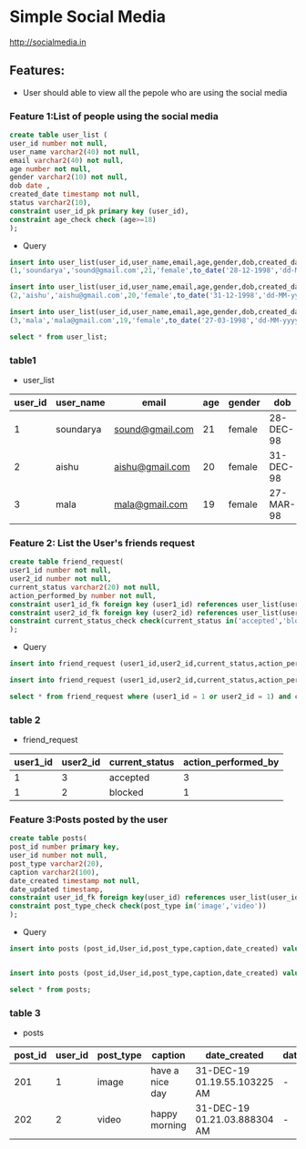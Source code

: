 # Simple Social Media

http://socialmedia.in

## Features:
*  User should able to view all the pepole who are using the social media

### Feature 1:List of people using the social media
```sql
create table user_list (
user_id number not null,
user_name varchar2(40) not null,
email varchar2(40) not null,
age number not null,
gender varchar2(10) not null,
dob date ,
created_date timestamp not null, 
status varchar2(10),
constraint user_id_pk primary key (user_id),
constraint age_check check (age>=18)
);
```
* Query
```sql
insert into user_list(user_id,user_name,email,age,gender,dob,created_date,status) values 
(1,'soundarya','sound@gmail.com',21,'female',to_date('28-12-1998','dd-MM-yyyy'),current_timestamp,'i_am_sound');

insert into user_list(user_id,user_name,email,age,gender,dob,created_date,status) values  
(2,'aishu','aishu@gmail.com',20,'female',to_date('31-12-1998','dd-MM-yyyy'),current_timestamp,'i_am_ice');

insert into user_list(user_id,user_name,email,age,gender,dob,created_date,status) values  
(3,'mala','mala@gmail.com',19,'female',to_date('27-03-1998','dd-MM-yyyy'),current_timestamp,'i_am_mala');

select * from user_list;
```
### table1

* user_list

| user_id | user_name | email           | age | gender | dob       | created_date                 | status     |
|---------|-----------|-----------------|-----|--------|-----------|------------------------------|------------|
| 1       | soundarya | sound@gmail.com | 21  | female | 28-DEC-98 | 30-DEC-19 11.24.17.955164 PM | i_am_sound |
| 2       | aishu     | aishu@gmail.com | 20  | female | 31-DEC-98 | 30-DEC-19 11.24.17.959820 PM | i_am_ice   |
| 3       | mala      | mala@gmail.com  | 19  | female | 27-MAR-98 | 30-DEC-19 11.24.17.963878 PM | i_am_mala  |

### Feature 2: List the User's friends request
```sql
create table friend_request( 
user1_id number not null, 
user2_id number not null, 
current_status varchar2(20) not null, 
action_performed_by number not null, 
constraint user1_id_fk foreign key (user1_id) references user_list(user_id),
constraint user2_id_fk foreign key (user2_id) references user_list(user_id),
constraint current_status_check check(current_status in('accepted','blocked')) 
);
```
* Query
```sql
insert into friend_request (user1_id,user2_id,current_status,action_performed_by) values (1,3,'accepted',3);

insert into friend_request (user1_id,user2_id,current_status,action_performed_by) values (1,2,'blocked',1);

select * from friend_request where (user1_id = 1 or user2_id = 1) and current_status = 'accepted';
```
### table 2

* friend_request

| user1_id | user2_id | current_status | action_performed_by |
|----------|----------|----------------|---------------------|
| 1        | 3        | accepted       | 3                   |
| 1        | 2        | blocked        | 1                   |

### Feature 3:Posts posted by the user
```sql
create table posts(
post_id number primary key,
user_id number not null,
post_type varchar2(20),
caption varchar2(100),
date_created timestamp not null,
date_updated timestamp,
constraint user_id_fk foreign key(user_id) references user_list(user_id),
constraint post_type_check check(post_type in('image','video'))
);
```
* Query
```sql
insert into posts (post_id,User_id,post_type,caption,date_created) values (201,1,'image','have a nice day',current_timestamp);


insert into posts (post_id,User_id,post_type,caption,date_created) values (202,2,'video','happy morning',current_timestamp);

select * from posts;
```
### table 3

* posts

| post_id | user_id | post_type | caption         | date_created                 | date_updated |
|---------|---------|-----------|-----------------|------------------------------|--------------|
| 201     | 1       | image     | have a nice day | 31-DEC-19 01.19.55.103225 AM |  -           |
| 202     | 2       | video     | happy morning   | 31-DEC-19 01.21.03.888304 AM |  -           |

